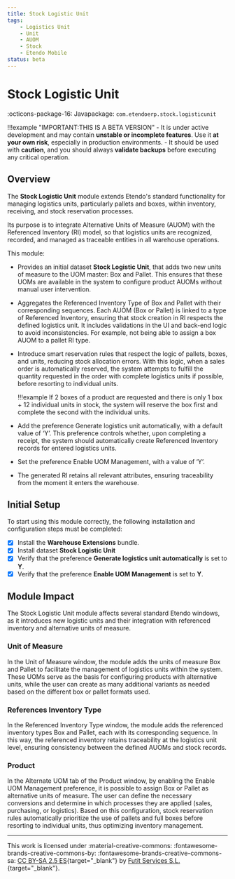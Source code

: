 ```yaml
---
title: Stock Logistic Unit
tags:
    - Logistics Unit
    - Unit
    - AUOM
    - Stock
    - Etendo Mobile
status: beta
---
```

# Stock Logistic Unit
:octicons-package-16: Javapackage: `com.etendoerp.stock.logisticunit`

!!!example "IMPORTANT:THIS IS A BETA VERSION"
    - It is under active development and may contain **unstable or incomplete features**. Use it **at your own risk**, especially in production environments.
    - It should be used with **caution**, and you should always **validate backups** before executing any critical operation.

## Overview

The **Stock Logistic Unit** module extends Etendo's standard functionality for managing logistics units, particularly pallets and boxes, within inventory, receiving, and stock reservation processes. 

Its purpose is to integrate Alternative Units of Measure (AUOM) with the Referenced Inventory (RI) model, so that logistics units are recognized, recorded, and managed as traceable entities in all warehouse operations.

This module:

- Provides an initial dataset **Stock Logistic Unit**, that adds two new units of measure to the UOM master: Box and Pallet. This ensures that these UOMs are available in the system to configure product AUOMs without manual user intervention. 
- Aggregates the Referenced Inventory Type of Box and Pallet with their corresponding sequences. Each AUOM (Box or Pallet) is linked to a type of Referenced Inventory, ensuring that stock creation in RI respects the defined logistics unit. It includes validations in the UI and back-end logic to avoid inconsistencies. For example, not being able to assign a box AUOM to a pallet RI type.
- Introduce smart reservation rules that respect the logic of pallets, boxes, and units, reducing stock allocation errors. With this logic, when a sales order is automatically reserved, the system attempts to fulfill the quantity requested in the order with complete logistics units if possible, before resorting to individual units. 

    !!!example
        If 2 boxes of a product are requested and there is only 1 box + 12 individual units in stock, the system will reserve the box first and complete the second with the individual units.

- Add the preference Generate logistics unit automatically, with a default value of ‘Y’. This preference controls whether, upon completing a receipt, the system should automatically create Referenced Inventory records for entered logistics units.
- Set the preference Enable UOM Management, with a value of ‘Y’. 
- The generated RI retains all relevant attributes, ensuring traceability from the moment it enters the warehouse.

## Initial Setup

To start using this module correctly, the following installation and configuration steps must be completed:

- [x] Install the **Warehouse Extensions** bundle.
- [x] Install dataset **Stock Logistic Unit**
- [x] Verify that the preference **Generate logistics unit automatically** is set to **Y**.
- [x] Verify that the preference **Enable UOM Management** is set to **Y**.

## Module Impact

The Stock Logistic Unit module affects several standard Etendo windows, as it introduces new logistic units and their integration with referenced inventory and alternative units of measure.

### Unit of Measure

In the Unit of Measure window, the module adds the units of measure Box and Pallet to facilitate the management of logistics units within the system. These UOMs serve as the basis for configuring products with alternative units, while the user can create as many additional variants as needed based on the different box or pallet formats used.

### References Inventory Type

In the Referenced Inventory Type window, the module adds the referenced inventory types Box and Pallet, each with its corresponding sequence. In this way, the referenced inventory retains traceability at the logistics unit level, ensuring consistency between the defined AUOMs and stock records.

### Product

In the Alternate UOM tab of the Product window, by enabling the Enable UOM Management preference, it is possible to assign Box or Pallet as alternative units of measure. The user can define the necessary conversions and determine in which processes they are applied (sales, purchasing, or logistics). Based on this configuration, stock reservation rules automatically prioritize the use of pallets and full boxes before resorting to individual units, thus optimizing inventory management.

---
This work is licensed under :material-creative-commons: :fontawesome-brands-creative-commons-by: :fontawesome-brands-creative-commons-sa: [ CC BY-SA 2.5 ES](https://creativecommons.org/licenses/by-sa/2.5/es/){target="_blank"} by [Futit Services S.L.](https://etendo.software){target="_blank"}.